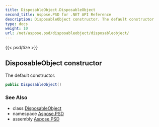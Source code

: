 ```yaml
---
title: DisposableObject.DisposableObject
second_title: Aspose.PSD for .NET API Reference
description: DisposableObject constructor. The default constructor
type: docs
weight: 10
url: /net/aspose.psd/disposableobject/disposableobject/
---
```

{{< psd/tize >}}
## DisposableObject constructor

The default constructor.

```csharp
public DisposableObject()
```

### See Also

* class [DisposableObject](../)
* namespace [Aspose.PSD](../../../aspose.psd/)
* assembly [Aspose.PSD](../../../)


